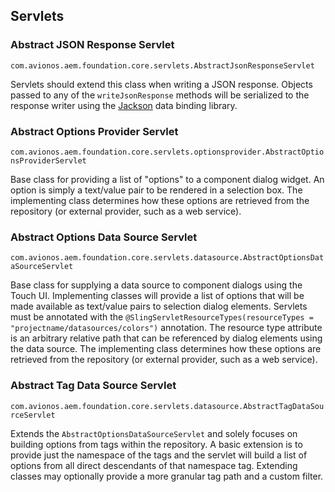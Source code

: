 ## Servlets

### Abstract JSON Response Servlet

`com.avionos.aem.foundation.core.servlets.AbstractJsonResponseServlet`

Servlets should extend this class when writing a JSON response.  Objects passed to any of the `writeJsonResponse` methods will be serialized to the response writer using the [Jackson](https://github.com/FasterXML/jackson-databind) data binding library.

### Abstract Options Provider Servlet

`com.avionos.aem.foundation.core.servlets.optionsprovider.AbstractOptionsProviderServlet`

Base class for providing a list of "options" to a component dialog widget.  An option is simply a text/value pair to be rendered in a selection box.  The implementing class determines how these options are retrieved from the repository (or external provider, such as a web service).

### Abstract Options Data Source Servlet

`com.avionos.aem.foundation.core.servlets.datasource.AbstractOptionsDataSourceServlet`

Base class for supplying a data source to component dialogs using the Touch UI.  Implementing classes will provide a list of options that will be made available as text/value pairs to selection dialog elements.  Servlets must be annotated with the `@SlingServletResourceTypes(resourceTypes = "projectname/datasources/colors")` annotation.  The resource type attribute is an arbitrary relative path that can be referenced by dialog elements using the data source.  The implementing class determines how these options are retrieved from the repository (or external provider, such as a web service).

### Abstract Tag Data Source Servlet

`com.avionos.aem.foundation.core.servlets.datasource.AbstractTagDataSourceServlet`

Extends the `AbstractOptionsDataSourceServlet` and solely focuses on building options from tags within the repository. A basic extension is to provide just the namespace of the tags and the servlet will build a list of options from all direct descendants of that namespace tag. Extending classes may optionally provide a more granular tag path and a custom filter.
